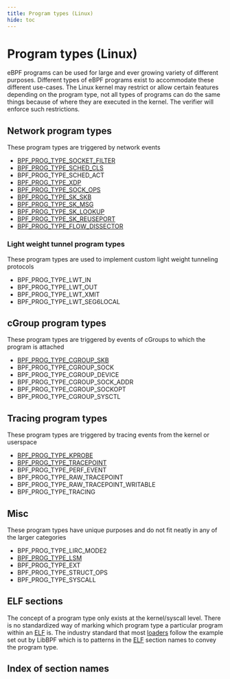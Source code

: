 ```yaml
---
title: Program types (Linux)
hide: toc
---
```

# Program types (Linux)

eBPF programs can be used for large and ever growing variety of different purposes. Different types of eBPF programs exist to accommodate these different use-cases. The Linux kernel may restrict or allow certain features depending on the program type, not all types of programs can do the same things because of where they are executed in the kernel. The verifier will enforce such restrictions.

## Network program types

These program types are triggered by network events

* [BPF_PROG_TYPE_SOCKET_FILTER](BPF_PROG_TYPE_SOCKET_FILTER.md)
* [BPF_PROG_TYPE_SCHED_CLS](BPF_PROG_TYPE_SCHED_CLS.md)
* BPF_PROG_TYPE_SCHED_ACT
* [BPF_PROG_TYPE_XDP](BPF_PROG_TYPE_XDP.md)
* [BPF_PROG_TYPE_SOCK_OPS](BPF_PROG_TYPE_SOCK_OPS.md)
* [BPF_PROG_TYPE_SK_SKB](BPF_PROG_TYPE_SK_SKB.md)
* [BPF_PROG_TYPE_SK_MSG](BPF_PROG_TYPE_SK_MSG.md)
* [BPF_PROG_TYPE_SK_LOOKUP](BPF_PROG_TYPE_SK_LOOKUP.md)
* [BPF_PROG_TYPE_SK_REUSEPORT](BPF_PROG_TYPE_SK_REUSEPORT.md)
* [BPF_PROG_TYPE_FLOW_DISSECTOR](BPF_PROG_TYPE_FLOW_DISSECTOR.md)

### Light weight tunnel program types

These program types are used to implement custom light weight tunneling protocols

* BPF_PROG_TYPE_LWT_IN
* BPF_PROG_TYPE_LWT_OUT
* BPF_PROG_TYPE_LWT_XMIT
* BPF_PROG_TYPE_LWT_SEG6LOCAL

## cGroup program types

These program types are triggered by events of cGroups to which the program is attached

* [BPF_PROG_TYPE_CGROUP_SKB](BPF_PROG_TYPE_CGROUP_SKB.md)
* BPF_PROG_TYPE_CGROUP_SOCK
* BPF_PROG_TYPE_CGROUP_DEVICE
* BPF_PROG_TYPE_CGROUP_SOCK_ADDR
* BPF_PROG_TYPE_CGROUP_SOCKOPT
* BPF_PROG_TYPE_CGROUP_SYSCTL

## Tracing program types

These program types are triggered by tracing events from the kernel or userspace

* [BPF_PROG_TYPE_KPROBE](BPF_PROG_TYPE_KPROBE.md)
* [BPF_PROG_TYPE_TRACEPOINT](BPF_PROG_TYPE_TRACEPOINT.md)
* BPF_PROG_TYPE_PERF_EVENT
* BPF_PROG_TYPE_RAW_TRACEPOINT
* BPF_PROG_TYPE_RAW_TRACEPOINT_WRITABLE
* BPF_PROG_TYPE_TRACING

## Misc

These program types have unique purposes and do not fit neatly in any of the larger categories

* BPF_PROG_TYPE_LIRC_MODE2
* [BPF_PROG_TYPE_LSM](BPF_PROG_TYPE_LSM.md)
* BPF_PROG_TYPE_EXT
* BPF_PROG_TYPE_STRUCT_OPS
* BPF_PROG_TYPE_SYSCALL 

## ELF sections

The concept of a program type only exists at the kernel/syscall level. There is no standardized way of marking which program type a particular program within an [ELF](../../elf.md) is. The industry standard that most [loaders](../../loader.md) follow the example set out by LibBPF which is to patterns in the [ELF](../../elf.md) section names to convey the program type. 

## Index of section names

<!-- TODO -->
